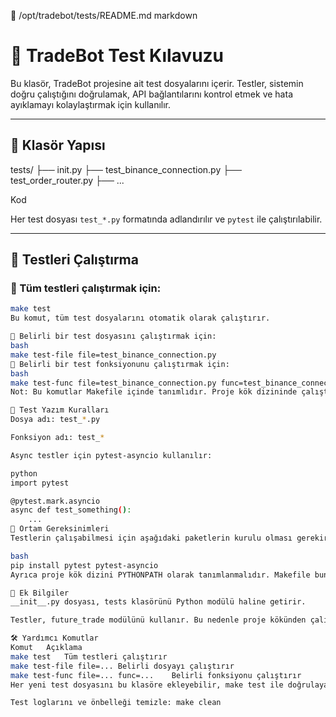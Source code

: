 📄 /opt/tradebot/tests/README.md
markdown
# 🧪 TradeBot Test Kılavuzu

Bu klasör, TradeBot projesine ait test dosyalarını içerir. Testler, sistemin doğru çalıştığını doğrulamak, API bağlantılarını kontrol etmek ve hata ayıklamayı kolaylaştırmak için kullanılır.

---

## 📁 Klasör Yapısı

tests/ ├── init.py ├── test_binance_connection.py ├── test_order_router.py ├── ...

Kod

Her test dosyası `test_*.py` formatında adlandırılır ve `pytest` ile çalıştırılabilir.

---

## 🚀 Testleri Çalıştırma

### 🔹 Tüm testleri çalıştırmak için:
```bash
make test
Bu komut, tüm test dosyalarını otomatik olarak çalıştırır.

🔹 Belirli bir test dosyasını çalıştırmak için:
bash
make test-file file=test_binance_connection.py
🔹 Belirli bir test fonksiyonunu çalıştırmak için:
bash
make test-func file=test_binance_connection.py func=test_binance_connection
Not: Bu komutlar Makefile içinde tanımlıdır. Proje kök dizininde çalıştırılmalıdır.

🧠 Test Yazım Kuralları
Dosya adı: test_*.py

Fonksiyon adı: test_*

Async testler için pytest-asyncio kullanılır:

python
import pytest

@pytest.mark.asyncio
async def test_something():
    ...
🔧 Ortam Gereksinimleri
Testlerin çalışabilmesi için aşağıdaki paketlerin kurulu olması gerekir:

bash
pip install pytest pytest-asyncio
Ayrıca proje kök dizini PYTHONPATH olarak tanımlanmalıdır. Makefile bunu otomatik yapar.

📌 Ek Bilgiler
__init__.py dosyası, tests klasörünü Python modülü haline getirir.

Testler, future_trade modülünü kullanır. Bu nedenle proje kökünden çalıştırılmalıdır.

🛠️ Yardımcı Komutlar
Komut	Açıklama
make test	Tüm testleri çalıştırır
make test-file file=...	Belirli dosyayı çalıştırır
make test-func file=... func=...	Belirli fonksiyonu çalıştırır
Her yeni test dosyasını bu klasöre ekleyebilir, make test ile doğrulayabilirsin. Test altyapısı otomatik olarak tüm dosyaları tanır ve çalıştırır.

Test loglarını ve önbelleği temizle: make clean

